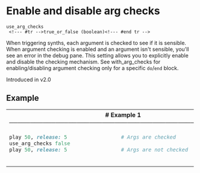 # Enable and disable arg checks

```
use_arg_checks 
 <!--- #tr -->true_or_false (boolean)<!--- #end tr -->
```


When triggering synths, each argument is checked to see if it is sensible. When argument checking is enabled and an argument isn't sensible, you'll see an error in the debug pane. This setting allows you to explicitly enable and disable the checking mechanism. See with_arg_checks for enabling/disabling argument checking only for a specific `do`/`end` block.

Introduced in v2.0

## Example

<table class="examples">
<tr>
<th colspan="2" class="even head"># Example 1 ──────────────────────────────────────────────────────</th>
</tr>
<tr>
<td class="even">

```ruby
play 50, release: 5
use_arg_checks false
play 50, release: 5



```

</td>
<td class="even">

<!--- #tr -->
```ruby
# Args are checked
 
# Args are not checked



```
<!--- #end tr -->

</td>
</tr>
</table>

